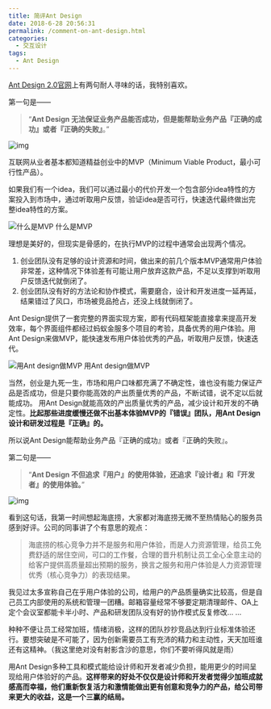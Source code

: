 ```yaml
---
title: 简评Ant Design
date: 2018-6-28 20:56:31
permalink: /comment-on-ant-design.html
categories:
  - 交互设计
tags:
  - Ant Design
---
```


[Ant Design 2.0官网](http://2x.ant.design/docs/spec/feature-cn#设计者的幸福)上有两句耐人寻味的话，我特别喜欢。

第一句是——

> “**Ant Design 无法保证业务产品能否成功，但是能帮助业务产品『正确的成功』或者『正确的失败』**。”



![img](http://pic.ftium4.com/5089-3e6959186a4859ea.png)

<!-- more -->

互联网从业者基本都知道精益创业中的MVP（Minimum Viable Product，最小可行性产品）。

如果我们有一个idea，我们可以通过最小的代价开发一个包含部分idea特性的方案投入到市场中，通过听取用户反馈，验证idea是否可行，快速迭代最终做出完整idea特性的方案。

![什么是MVP](http://pic.ftium4.com/5089-db1698d304df49cb-20201227205758317.png)
什么是MVP

理想是美好的，但现实是骨感的，在执行MVP的过程中通常会出现两个情况。

1. 创业团队没有足够的设计资源和时间，做出来的前几个版本MVP通常用户体验非常差，这种情况下体验差有可能让用户放弃这款产品，不足以支撑到听取用户反馈迭代就倒闭了。
2. 创业团队没有好的方法论和协作模式，需要磨合，设计和开发进度一延再延，结果错过了风口，市场被竞品抢占，还没上线就倒闭了。

Ant Design提供了一套完整的界面实现方案，即有代码框架能直接拿来提高开发效率，每个界面组件都经过蚂蚁金服多个项目的考验，具备优秀的用户体验。用Ant Design来做MVP，能快速发布用户体验优秀的产品，听取用户反馈，快速迭代。

![用Ant design做MVP](http://pic.ftium4.com/5089-6f40bbc3679305d9.png)
用Ant design做MVP

当然，创业是九死一生，市场和用户口味都充满了不确定性，谁也没有能力保证产品是否成功，但是只要你能高效的产出质量优秀的产品，不断试错，说不定以后就能成功。
用Ant Design就能高效的产出质量优秀的产品，减少设计和开发的不确定性。**比起那些进度缓慢还做不出基本体验MVP的『错误』团队，用Ant Design设计和研发过程是『正确』的。**

所以说Ant Design能帮助业务产品『正确的成功』或者『正确的失败』。

 

 

第二句是——

> “**Ant Design 不但追求『用户』的使用体验，还追求『设计者』和『开发者』的使用体验。**”

![img](http://pic.ftium4.com/5089-4099a15f5ceefefd.png)

 

看到这句话，我第一时间想起海底捞，大家都对海底捞无微不至热情贴心的服务员感到好评。公司的同事讲了个有意思的观点：

> 海底捞的核心竞争力并不是服务和用户体验，而是人力资源管理，给员工免费舒适的居住空间，可口的工作餐，合理的晋升机制让员工全心全意主动的给客户提供高质量超出预期的服务，换言之服务和用户体验是人力资源管理优秀（核心竞争力）的表现结果。

我见过太多宣称自己在乎用户体验的公司，给用户的产品质量确实比较高，但是自己员工内部使用的系统和管理一团糟。邮箱容量经常不够要定期清理邮件、OA上定个会议室都能卡半小时、产品和研发团队没有好的协作模式反复修改… …

种种不便让员工经常加班，情绪消极，这样的团队抄抄竞品达到行业标准体验还行。要想突破是不可能了，因为创新需要员工有充沛的精力和主动性，天天加班谁还有这精神。（我这里绝对没有射影含沙的意思，你们不要听得风就是雨）

用Ant Design多种工具和模式能给设计师和开发者减少负担，能用更少的时间呈现给用户体验好的产品。**这样带来的好处不仅仅是设计师和开发者觉得少加班成就感高而幸福，他们重新恢复活力和激情能做出更有创意和竞争力的产品，给公司带来更大的收益，这是一个三赢的结局。**